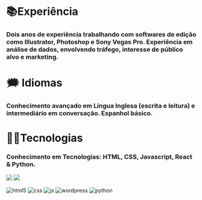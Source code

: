 # 📚Experiência
### Dois anos de experiência trabalhando com softwares de edição como Illustrator, Photoshop e Sony Vegas Pro. Experiência em análise de dados, envolvendo tráfego, interesse de público alvo e marketing.

# 🗯 Idiomas
### Conhecimento avançado em Língua Inglesa (escrita e leitura) e intermediário em conversação. Espanhol básico.

# 👨‍💻Tecnologias
### Conhecimento em Tecnologias: HTML, CSS, Javascript, React & Python.

[![](https://github-readme-stats.vercel.app/api?username=NandoPla&show_icons=true&theme=dracula&include_all_commits=true&count_private=true)](https://github.com/NandoPla)
![](https://github-readme-stats.vercel.app/api/top-langs/?username=NandoPla&layout=compact&langs_count=16&theme=dracula)

<div style="display: inline_block">
  <img align="center" alt="html5" src="https://img.shields.io/badge/HTML5-E34F26?style=for-the-badge&logo=html5&logoColor=white" />
  <img align="center" alt="css" src="https://img.shields.io/badge/CSS3-1572B6?style=for-the-badge&logo=css3&logoColor=white" />
  <img align="center" alt="js" src="https://img.shields.io/badge/JavaScript-F7DF1E?style=for-the-badge&logo=javascript&logoColor=black" />
  <img align="center" alt="wordpress" src=" https://img.shields.io/badge/Python-14354C?style=for-the-badge&logo=python&logoColor=white" />
  <img align="center" alt="python" src="https://img.shields.io/badge/JavaScript-F7DF1E?style=for-the-badge&logo=javascript&logoColor=black" />

